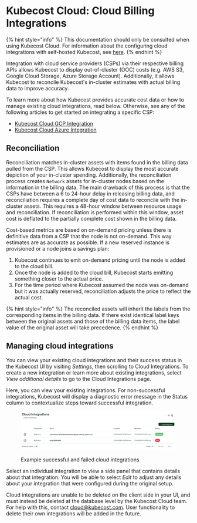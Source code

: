 # Kubecost Cloud: Cloud Billing Integrations

{% hint style="info" %}
This documentation should only be consulted when using Kubecost Cloud. For information about the configuring cloud integrations with self-hosted Kubecost, see [here](https://docs.kubecost.com/install-and-configure/install/cloud-integration).
{% endhint %}

Integration with cloud service providers (CSPs) via their respective billing APIs allows Kubecost to display out-of-cluster (OOC) costs (e.g. AWS S3, Google Cloud Storage, Azure Storage Account). Additionally, it allows Kubecost to reconcile Kubecost's in-cluster estimates with actual billing data to improve accuracy.

To learn more about how Kubecost provides accurate cost data or how to manage existing cloud integrations, read below. Otherwise, see any of the following articles to get started on integrating a specific CSP:

* [Kubecost Cloud GCP Integration](https://docs.kubecost.com/kubecost-cloud/kubecost-cloud-cloud-billing-integrations/kubecost-cloud-gcp-integration)
* [Kubecost Cloud Azure Integration](https://docs.kubecost.com/kubecost-cloud/kubecost-cloud-cloud-billing-integrations/kubecost-cloud-azure-integration)

## Reconciliation

Reconciliation matches in-cluster assets with items found in the billing data pulled from the CSP. This allows Kubecost to display the most accurate depiction of your in-cluster spending. Additionally, the reconciliation process creates `Network` assets for in-cluster nodes based on the information in the billing data. The main drawback of this process is that the CSPs have between a 6 to 24-hour delay in releasing billing data, and reconciliation requires a complete day of cost data to reconcile with the in-cluster assets. This requires a 48-hour window between resource usage and reconciliation. If reconciliation is performed within this window, asset cost is deflated to the partially complete cost shown in the billing data.

Cost-based metrics are based on on-demand pricing unless there is definitive data from a CSP that the node is not on-demand. This way estimates are as accurate as possible. If a new reserved instance is provisioned or a node joins a savings plan:

1. Kubecost continues to emit on-demand pricing until the node is added to the cloud bill.
2. Once the node is added to the cloud bill, Kubecost starts emitting something closer to the actual price.
3. For the time period where Kubecost assumed the node was on-demand but it was actually reserved, reconciliation adjusts the price to reflect the actual cost.

{% hint style="info" %}
The reconciled assets will inherit the labels from the corresponding items in the billing data. If there exist identical label keys between the original assets and those of the billing data items, the label value of the original asset will take precedence.
{% endhint %}

## Managing cloud integrations

You can view your existing cloud integrations and their success status in the Kubecost UI by visiting _Settings_, then scrolling to Cloud Integrations. To create a new integration or learn more about existing integrations, select _View additional details_ to go to the Cloud Integrations page.

Here, you can view your existing integrations. For non-successful integrations, Kubecost will display a diagnostic error message in the Status column to contextualize steps toward successful integration.

<figure><img src="../../.gitbook/assets/Snag_d920b39.png" alt=""><figcaption><p>Example successful and failed cloud integrations</p></figcaption></figure>

Select an individual integration to view a side panel that contains details about that integration. You will be able to select _Edit_ to adjust any details about your integration that were configured during the original setup.

Cloud integrations are unable to be deleted on the client side in your UI, and must instead be deleted at the database level by the Kubecost Cloud team. For help with this, contact [cloud@kubecost.com](mailto:cloud@kubecost.com). User functionality to delete their own integrations will be added in the future.
